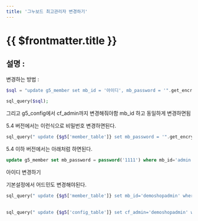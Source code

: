 ```yaml
---
title: '그누보드 최고관리자 변경하기'
---
```


# {{ $frontmatter.title }}

## 설명 :

변경하는 방법 : 

```php
$sql = "update g5_member set mb_id = '아이디', mb_password = '".get_encrypt_string('비밀번호')."' where mb_id='admin'";
  
sql_query($sql);
```

그리고 g5_config에서 cf_admin까지 변경해줘야함 mb_id 하고 동일하게 변경하면됨 



5.4 버전에서는 이런식으로 비밀번호 변경하면된다. 

```php
sql_query(" update {$g5['member_table']} set mb_password = '".get_encrypt_string('1234')."' where mb_id = '".$config['cf_admin']."' ");
```

5.4 이하 버전에서는 아래처럼 하면된다. 

```sql
update g5_member set mb_password = password('1111') where mb_id='admin'
```

아이디 변경하기  

기본설정에서 어드민도 변경해야된다.

```php
sql_query(" update {$g5['member_table']} set mb_id='demoshopadmin' where mb_id = '".$config['cf_admin']."' ",true);
  
  
sql_query(" update {$g5['config_table']} set cf_admin='demoshopadmin' where 1 ",true);
```






